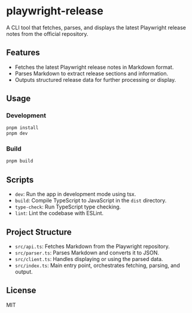 # playwright-release

A CLI tool that fetches, parses, and displays the latest Playwright release notes from the official repository.

## Features

- Fetches the latest Playwright release notes in Markdown format.
- Parses Markdown to extract release sections and information.
- Outputs structured release data for further processing or display.

## Usage

### Development

```sh
pnpm install
pnpm dev
```

### Build

```sh
pnpm build
```

## Scripts

- `dev`: Run the app in development mode using tsx.
- `build`: Compile TypeScript to JavaScript in the `dist` directory.
- `type-check`: Run TypeScript type checking.
- `lint`: Lint the codebase with ESLint.

## Project Structure

- `src/api.ts`: Fetches Markdown from the Playwright repository.
- `src/parser.ts`: Parses Markdown and converts it to JSON.
- `src/client.ts`: Handles displaying or using the parsed data.
- `src/index.ts`: Main entry point, orchestrates fetching, parsing, and output.

## License

MIT
